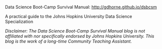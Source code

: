Data Science Boot-Camp Survival Manual: http://gdhorne.github.io/dsbcsm

A practical guide to the Johns Hopkins University Data Science Specialization

*Disclaimer: The Data Science Boot-Camp Survival Manual blog is not affiliated with nor specifically endorsed by Johns Hopkins University. This blog is the work of a long-time Community Teaching Assistant.*
